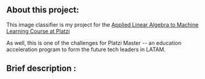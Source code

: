 <h2> About this project: </h2>

This image classifier is my project for the [Applied Linear Algebra to Machine Learning Course at Platzi](https://platzi.com/clases/algebra-ml/)

As well, this is one of the challenges for Platzi Master -- an education acceleration program to form the future tech leaders in LATAM.

<h2> Brief description : </h2>
